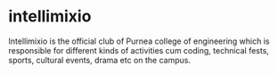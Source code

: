 # intellimixio
Intellimixio is the official club of Purnea college of engineering which is responsible for different kinds of activities cum coding, technical fests, sports, cultural events, drama etc on the campus.
